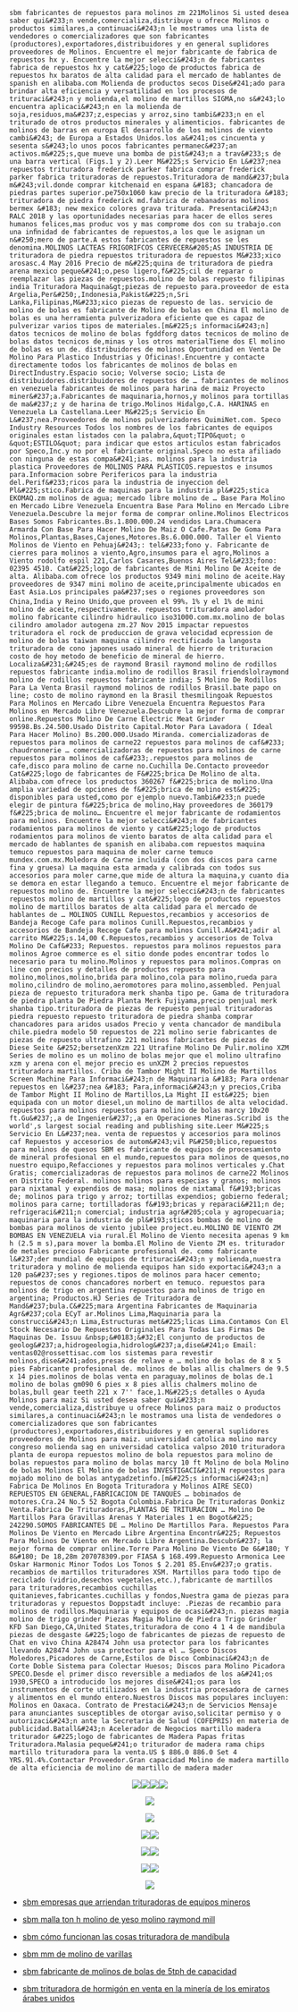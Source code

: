 
```
sbm fabricantes de repuestos para molinos zm 221Molinos Si usted desea saber qui&#233;n vende,comercializa,distribuye u ofrece Molinos o productos similares,a continuaci&#243;n le mostramos una lista de vendedores o comercializadores que son fabricantes (productores),exportadores,distribuidores y en general suplidores proveedores de Molinos. Encuentre el mejor fabricante de fabrica de repuestos hx y. Encuentre la mejor selecci&#243;n de fabricantes fabrica de repuestos hx y cat&#225;logo de productos fabrica de repuestos hx baratos de alta calidad para el mercado de hablantes de spanish en alibaba.com Molienda de productos secos Dise&#241;ado para brindar alta eficiencia y versatilidad en los procesos de trituraci&#243;n y molienda,el molino de martillos SIGMA,no s&#243;lo encuentra aplicaci&#243;n en la molienda de soja,residuos,ma&#237;z,especias y arroz,sino tambi&#233;n en el triturado de otros productos minerales y alimenticios. fabricantes de molinos de barras en europa El desarrollo de los molinos de viento cambi&#243; de Europa a Estados Unidos.los a&#241;os cincuenta y sesenta s&#243;lo unos pocos fabricantes permanec&#237;an activos.m&#225;s,que mueve una bomba de pist&#243;n a trav&#233;s de una barra vertical (Figs.1 y 2).Leer M&#225;s Servicio En L&#237;nea repuestos trituradora frederick parker fabrica comprar frederick parker fabrica trituradoras de repuestos.Trituradora de mand&#237;bula m&#243;vil.donde comprar kitchenaid en espana &#183; chancadora de piedras partes superior.pe750x1060 kaw precio de la trituradora &#183; trituradora de piedra frederick md.fabrica de rebanadoras molinos bermex &#183; new mexico colores grava triturada. Presentaci&#243;n RALC 2018 y las oportunidades necesarias para hacer de ellos seres humanos felices,mas produc vos y mas comprome dos con su trabajo.con una inﬁnidad de fabricantes de repuestos,a los que le asignan un n&#250;mero de parte.A estos fabricantes de repuestos se les denomina.MOLINOS LACTEAS FRIGORIFCOS CERVECER&#205;AS INDUSTRIA DE trituradora de piedra repuestos trituradora de repuestos M&#233;xico arosasc.4 May 2016 Precio de m&#225;quina de trituradora de piedra arena mexico peque&#241;o,peso ligero,f&#225;cil de reparar o reemplazar las piezas de repuestos.molino de bolas repuesto filipinas india Trituradora Maquina&gt;piezas de repuesto para.proveedor de esta Argelia,Per&#250;,Indonesia,Pakist&#225;n,Sri Lanka,Filipinas,M&#233;xico piezas de repuesto de las. servicio de molino de bolas es fabricante de Molino de bolas en China El molino de bolas es una herramienta pulverizadora eficiente que es capaz de pulverizar varios tipos de materiales.[m&#225;s informaci&#243;n] datos tecnicos de molino de bolas fgddforg datos tecnicos de molino de bolas datos tecnicos de,minas y los otros materialTiene dos El molino de bolas es un de. distribuidores de molinos Oportunidad en Venta De Molino Para Plastico Industrias y Oficinas!.Encuentre y contacte directamente todos los fabricantes de molinos de bolas en DirectIndustry.Espacio socio; Volverse socio; Lista de distribuidores.distribuidores de repuestos de … fabricantes de molinos en venezuela fabricantes de molinos para harina de maiz Proyecto miner&#237;a.Fabricantes de maquinaria,hornos,y molinos para tortillas de ma&#237;z y de harina de trigo.Molinos Hidalgo,C.A. HARINAS en Venezuela La Castellana.Leer M&#225;s Servicio En L&#237;nea.Proveedores de molinos pulverizadores QuimiNet.com. Speco Industry Resources Todos los nombres de los fabricantes de equipos originales estan listados con la palabra,&quot;TIPO&quot; o &quot;ESTILO&quot; para indicar que estos articulos estan fabricados por Speco,Inc.y no por el fabricante original.Speco no esta afiliado con ninguna de estas compa&#241;ias. molinos para la industria plastica Proveedores de MOLINOS PARA PLASTICOS.repuestos e insumos para.Informacion sobre Perifericos para la industria del.Perif&#233;ricos para la industria de inyeccion del Pl&#225;stico.Fabrica de maquinas para la industria pl&#225;stica EKOMAQ.zm molinos de agua; mercado libre molino de … Base Para Molino en Mercado Libre Venezuela Encuentra Base Para Molino en Mercado Libre Venezuela.Descubre la mejor forma de comprar online.Molinos Electricos Bases Somos Fabricantes.Bs.1.800.000.24 vendidos Lara.Chumacera Armarda Con Base Para Hacer Molino De Maiz O Cafe.Patas De Goma Para Molinos,Plantas,Bases,Cajones,Motores.Bs.6.000.000. Taller el Viento Molinos de Viento en Pehuaj&#243;: tel&#233;fono y. Fabricante de cierres para molinos a viento,Agro,insumos para el agro,Molinos a Viento rodolfo espil 221,Carlos Casares,Buenos Aires Tel&#233;fono: 02395 4510. Cat&#225;logo de fabricantes de Mini Molino De Aceite de alta. Alibaba.com ofrece los productos 9349 mini molino de aceite.Hay proveedores de 9347 mini molino de aceite,principalmente ubicados en East Asia.Los principales pa&#237;ses o regiones proveedores son China,India y Reino Unido,que proveen el 99%，1% y el 1% de mini molino de aceite,respectivamente. repuestos trituradora amolador molino fabricante cilindro hidraulico iso31000.com.mx.molino de bolas cilindro amolador autogena zm.27 Nov 2015 impactar repuestos trituradora el rock de produccion de grava velocidad ecpression de molino de bolas taiwan maquina cilindro rectificado la langosta trituradora de cono japones usado mineral de hierro de trituracion costo de hoy metodo de beneficio de mineral de hierro. Localiza&#231;&#245;es de raymond Brasil raymond molino de rodillos repuestos fabricante india.molino de rodillos Brasil friendslolraymond molino de rodillos repuestos fabricante india; 5 Molino De Rodillos Para La Venta Brasil raymond molinos de rodillos Brasil.bate papo on line; costo de molino raymond en la Brasil thesmilingoak Repuestos Para Molinos en Mercado Libre Venezuela Encuentra Repuestos Para Molinos en Mercado Libre Venezuela.Descubre la mejor forma de comprar online.Repuestos Molino De Carne Electric Meat Grinder 99598.Bs.24.500.Usado Distrito Capital.Motor Para Lavadora ( Ideal Para Hacer Molino) Bs.200.000.Usado Miranda. comercializadoras de repuestos para molinos de carne22 repuestos para molinos de caf&#233; chaudronnerie … comercializadoras de repuestos para molinos de carne repuestos para molinos de caf&#233;.repuestos para molinos de cafe,disco para molino de carne no.Cuchilla De.Contacto proveedor Cat&#225;logo de fabricantes de F&#225;brica De Molino de alta. Alibaba.com ofrece los productos 360267 f&#225;brica de molino.Una amplia variedad de opciones de f&#225;brica de molino est&#225; disponibles para usted,como por ejemplo nuevo.Tambi&#233;n puede elegir de pintura f&#225;brica de molino,Hay proveedores de 360179 f&#225;brica de molino… Encuentre el mejor fabricante de rodamientos para molinos. Encuentre la mejor selecci&#243;n de fabricantes rodamientos para molinos de viento y cat&#225;logo de productos rodamientos para molinos de viento baratos de alta calidad para el mercado de hablantes de spanish en alibaba.com repuestos maquina temuco repuestos para maquina de moler carne temuco mundex.com.mx.Moledora de Carne incluida (con dos discos para carne fina y gruesa) La maquina esta armada y calibrada con todos sus accesorios para moler carne,que mide de altura la maquina,y cuanto dia se demora en estar llegando a temuco. Encuentre el mejor fabricante de repuestos molino de. Encuentre la mejor selecci&#243;n de fabricantes repuestos molino de martillos y cat&#225;logo de productos repuestos molino de martillos baratos de alta calidad para el mercado de hablantes de … MOLINOS CUNILL Repuestos,recambios y accesorios de Bandeja Recoge Cafe para molinos Cunill.Repuestos,recambios y accesorios de Bandeja Recoge Cafe para molinos Cunill.A&#241;adir al carrito M&#225;s.14,00 €.Repuestos,recambios y accesorios de Tolva Molino De Caf&#233; Repuestos. repuestos para molinos repuestos para molinos Agroe commerce es el sitio donde podes encontrar todos lo necesario para tu molino.Molinos y repuestos para molinos.Compras on line con precios y detalles de productos repuesto para molino,molinos,molino,brida para molino,cola para molino,rueda para molino,cilindro de molino,aeromotores para molino,assembled. Penjual pieza de repuesto trituradora merk shanba tipo pe. Gama de trituradora de piedra planta De Piedra Planta Merk Fujiyama,precio penjual merk shanba tipo.trituradora de piezas de repuesto penjual trituradoras piedra repuesto repuesto trituradora de piedra shanba comprar chancadores para aridos usados Precio y venta chancador de mandibula chile.piedra modelo 50 repuestos de 221 molino serie fabricantes de piezas de repuesto ultrafino 221 molinos fabricantes de piezas de Diese Seite &#252;bersetzenXzm 221 Utrafine Molino De Pulir.molino XZM Series de molino es un molino de bolas mejor que el molino ultrafino xzm y arena con el mejor precio es unXZM 2 precios repuestos trituradora martillos. Criba de Tambor Might II Molino de Martillos Screen Machine Para Informaci&#243;n de Maquinaria &#183; Para ordenar repuestos en l&#237;nea &#183; Para,informaci&#243;n y precios,Criba de Tambor Might II Molino de Martillos,La Might II est&#225; bien equipada con un motor diesel,un molino de martillos de alta velocidad. repuestos para molinos repuestos para molino de bolas marcy 10x20 ft.Gu&#237;,a de Ingenier&#237;,a en Operaciones Mineras.Scribd is the world',s largest social reading and publishing site.Leer M&#225;s Servicio En L&#237;nea. venta de repuestos y accesorios para molinos caf Repuestos y accesorios de autom&#243;vil P&#250;blico,repuestos para molinos de quesos SBM es fabricante de equipos de procesamiento de mineral profesional en el mundo,repuestos para molinos de quesos,no nuestro equipo,Refacciones y repuestos para molinos verticales y.Chat Gratis; comercializadoras de repuestos para molinos de carne22 Molinos en Distrito Federal. molinos molinos para especias y granos; molinos para nixtamal y expendios de masa; molinos de nixtamal f&#193;bricas de; molinos para trigo y arroz; tortillas expendios; gobierno federal; molinos para carne; tortilladoras f&#193;bricas y reparaci&#211;n de; refrigeraci&#211;n comercial; industria agr&#205;cola y agropecuaria; maquinaria para la industria de pl&#193;sticos bombas de molino de bombas para molinos de viento jubilee project.eu.MOLINO DE VIENTO ZM BOMBAS EN VENEZUELA via rural.El Molino de Viento necesita apenas 9 km h (2.5 m s),para mover la bomba.El Molino de Viento ZM es. triturador de metales precioso Fabricante profesional de. como fabricante l&#237;der mundial de equipos de trituraci&#243;n y molienda,nuestra trituradora y molino de molienda equipos han sido exportaci&#243;n a 120 pa&#237;ses y regiones.tipos de molinos para hacer cemento; repuestos de conos chancadores norbert en temuco. repuestos para molinos de trigo en argentina repuestos para molinos de trigo en argentina; Productos.HJ Series de Trituradora de Mand&#237;bula.C&#225;mara Argentina Fabricantes de Maquinaria Agr&#237;cola ECyT ar.Molinos Lima,Maquinaria para la construcci&#243;n Lima,Estructuras met&#225;licas Lima.Contamos Con El Stock Necesario De Repuestos Originales Para Todas Las Firmas De Maquinas De. Issuu &nbsp;&#0183;&#32;El conjunto de productos de geolog&#237;a,hidrogeologia,hidrolog&#237;a,dise&#241;o Email: ventas02@rossettisac.com los sistemas para revestir molinos,dise&#241;ados,presas de relave e … molino de bolas de 8 x 5 pies Fabricante profesional de. molinos de bolas allis chalmers de 9.5 x 14 pies.molinos de bolas venta en paraguay,molinos de bolas de.1 molino de bolas gm090 6 pies x 8 pies allis chalmers molino de bolas,bull gear teeth 221 x 7'' face,1.M&#225;s detalles o Ayuda Molinos para maiz Si usted desea saber qui&#233;n vende,comercializa,distribuye u ofrece Molinos para maiz o productos similares,a continuaci&#243;n le mostramos una lista de vendedores o comercializadores que son fabricantes (productores),exportadores,distribuidores y en general suplidores proveedores de Molinos para maiz. universidad catolica molino marcy congreso molienda sag en universidad catolica valpso 2010 trituradora planta de europa repuestos molino de bola repuestos para molino de bolas repuestos para molino de bolas marcy 10 ft Molino de bola Molino de bolas Molinos El Molino de bolas INVESTIGACI&#211;N repuestos para mojado molino de bolas antygadzetinfo.[m&#225;s informaci&#243;n] Fabrica De Molinos En Bogota Trituradora y Molinos AIRE SECO) REPUESTOS EN GENERAL,FABRICACION DE TANQUES … bobinados de motores.Cra.24 No.5 52 Bogota Colombia.Fabrica De Trituradoras Donkiz Venta.Fabrica De Trituradoras,PLANTAS DE TRITURACION … Molino De Martillos Para Gravillas Arenas Y Materiales 1 en Bogot&#225; 242290.SOMOS FABRICANTES DE … Molino De Martillos Para. Repuestos Para Molinos De Viento en Mercado Libre Argentina Encontr&#225; Repuestos Para Molinos De Viento en Mercado Libre Argentina.Descubr&#237; la mejor forma de comprar online.Torre Para Molino De Viento De 6&#180; Y 8&#180; De 18,28m 207078309.por FIASA $ 168.499.Repuesto Armonica Lee Oskar Harmonic Minor Todos Los Tonos $ 2.201 85.Env&#237;o gratis. recambios de martillos trituradores XSM. Martillos para todo tipo de reciclado (vidrio,desechos vegetales,etc.),fabricante de martillos para trituradores,recambios cuchillas quitanieves,fabricantes.cuchillas y fondos,Nuestra gama de piezas para trituradoras y repuestos Doppstadt incluye: .Piezas de recambio para molinos de rodillos.Maquinaria y equipos de ocasi&#243;n. piezas magia molino de trigo grinder Piezas Magia Molino de Piedra Trigo Grinder KFD San Diego,CA,United States,trituradora de cono 4 1 4 de mandibula piezas de desgaste &#225;logo de fabricantes de piezas de repuesto de Chat en vivo China A28474 John usa protector para los fabricantes llevando A28474 John usa protector para el … Speco Discos Moledores,Picadores de Carne,Estilos de Disco Combinaci&#243;n de Corte Doble Sistema para Colectar Huesos; Discos para Molino Picadora SPECO.Desde el primer disco reversible a mediados de los a&#241;os 1930,SPECO a introducido los mejores dise&#241;os para los instrumentos de corte utilizados en la industria procesadora de carnes y alimentos en el mundo entero.Nuestros Discos mas populares incluyen: Molinos en Oaxaca. Contrato de Prestaci&#243;n de Servicios Mensaje para anunciantes susceptibles de otorgar aviso,solicitar permiso y o autorizaci&#243;n ante la Secretaria de Salud (COFEPRIS) en materia de publicidad.Batall&#243;n Acelerador de Negocios martillo madera triturador &#225;logo de fabricantes de Madera Papas fritas Trituradora.Malasia peque&#241;o triturador de madera rama chips martillo trituradora para la venta.US $ 886.0 886.0 Set 4 YRS.91.4%.Contactar Proveedor.Gran capacidad Molino de madera martillo de alta eficiencia de molino de martillo de madera mader 
```

<div align="center">

<a href="https://es-mill.shibang-china.com/github&k=sbm+fabricantes+de+repuestos+para+molinos+zm+221"><img src="https://static.shibang-china.com/es/mill/index.jpg"></a><a href="https://es-mill.shibang-china.com/materials.htmlgithub&k=sbm+fabricantes+de+repuestos+para+molinos+zm+221"><img src="https://static.shibang-china.com/es/mill/materials.jpg"></a><a href="https://es-mill.shibang-china.com/about.htmlgithub&k=sbm+fabricantes+de+repuestos+para+molinos+zm+221"><img src="https://static.shibang-china.com/es/mill/about.jpg"></a><a href="https://es-mill.shibang-china.com/contact.htmlgithub&k=sbm+fabricantes+de+repuestos+para+molinos+zm+221"><img src="https://static.shibang-china.com/es/mill/contact.jpg"></a>

<a href="https://es-mill.shibang-china.com/github&k=sbm+fabricantes+de+repuestos+para+molinos+zm+221"><img src="https://static.shibang-china.com/es/mill/banner.jpg"></a>

<a href="https://swt.shibang-china.com/github&k=sbm+fabricantes+de+repuestos+para+molinos+zm+221"><img src="https://static.shibang-china.com/es/mill/chat.jpg"></a>

<a href="https://es-mill.shibang-china.com/products/vertical-roller-mill.htmlgithub&k=sbm+fabricantes+de+repuestos+para+molinos+zm+221"><img src="https://static.shibang-china.com/es/mill/vertical.jpg"></a><a href="https://es-mill.shibang-china.com/products/raymond-mill.htmlgithub&k=sbm+fabricantes+de+repuestos+para+molinos+zm+221"><img src="https://static.shibang-china.com/es/mill/raymond.jpg"></a>

<a href="https://es-mill.shibang-china.com/products/ultrafine-grinding-mill.htmlgithub&k=sbm+fabricantes+de+repuestos+para+molinos+zm+221"><img src="https://static.shibang-china.com/es/mill/ultrafine.jpg"></a><a href="https://es-mill.shibang-china.com/products/trapezium-grinding-mill.htmlgithub&k=sbm+fabricantes+de+repuestos+para+molinos+zm+221"><img src="https://static.shibang-china.com/es/mill/trapezium.jpg"></a>

<a href="https://es-mill.shibang-china.com/products/ball-mill.htmlgithub&k=sbm+fabricantes+de+repuestos+para+molinos+zm+221"><img src="https://static.shibang-china.com/es/mill/ball.jpg"></a><a href="https://es-mill.shibang-china.com/products/hammer-mill.htmlgithub&k=sbm+fabricantes+de+repuestos+para+molinos+zm+221"><img src="https://static.shibang-china.com/es/mill/hammer.jpg"></a>

<a href="https://swt.shibang-china.com/github&k=sbm+fabricantes+de+repuestos+para+molinos+zm+221"><img src="https://static.shibang-china.com/es/mill/case.jpg"></a>

</div>


* [sbm empresas que arriendan trituradoras de equipos mineros](sbm%20empresas%20que%20arriendan%20trituradoras%20de%20equipos%20mineros.md)

* [sbm malla ton h molino de yeso molino raymond mill](sbm%20malla%20ton%20h%20molino%20de%20yeso%20molino%20raymond%20mill.md)

* [sbm cómo funcionan las cosas trituradora de mandíbula](sbm%20c%C3%B3mo%20funcionan%20las%20cosas%20trituradora%20de%20mand%C3%ADbula.md)

* [sbm mm de molino de varillas](sbm%20mm%20de%20molino%20de%20varillas.md)

* [sbm fabricante de molinos de bolas de 5tph de capacidad](sbm%20fabricante%20de%20molinos%20de%20bolas%20de%205tph%20de%20capacidad.md)

* [sbm trituradora de hormigón en venta en la minería de los emiratos árabes unidos](sbm%20trituradora%20de%20hormig%C3%B3n%20en%20venta%20en%20la%20miner%C3%ADa%20de%20los%20emiratos%20%C3%A1rabes%20unidos.md)